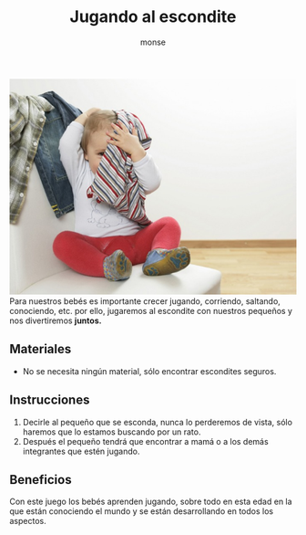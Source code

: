 ﻿---
layout: post
title:  "Jugando al escondite"
tags: [espacial]
categories: [bebes, actividad]
author: monse
image: /assets/posts/2020-06-15-jugando-al-escondite.jpeg
hidden: true
---
![Actividad del escondite](/assets/posts/2020-06-15-jugando-al-escondite.jpeg)<br/>
Para nuestros bebés es importante crecer jugando, corriendo, saltando, conociendo, etc. por ello, jugaremos al escondite con nuestros pequeños y nos divertiremos **juntos.**

## Materiales 
 - No se necesita ningún material, sólo encontrar escondites seguros.

## Instrucciones 
1. Decirle al pequeño que se esconda, nunca lo perderemos de vista, sólo haremos que lo estamos buscando por un rato. 
2. Después el pequeño tendrá que encontrar a mamá o a los demás integrantes que estén jugando. 

## Beneficios 
Con este juego los bebés aprenden jugando, sobre todo en esta edad en la que están conociendo el mundo y se están desarrollando en todos los aspectos.